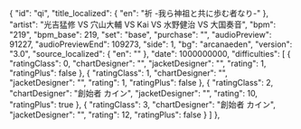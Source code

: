 {
      "id": "qi",
      "title_localized": {
        "en": "祈 -我ら神祖と共に歩む者なり-"
      },
      "artist": "光吉猛修 VS 穴山大輔 VS Kai VS 水野健治 VS 大国奏音",
      "bpm": "219",
      "bpm_base": 219,
      "set": "base",
      "purchase": "",
      "audioPreview": 91227,
      "audioPreviewEnd": 109273,
      "side": 1,
      "bg": "arcanaeden",
      "version": "3.0",
      "source_localized": {
        "en": ""
      },
      "date": 1000000000,
      "difficulties": [
        {
          "ratingClass": 0,
          "chartDesigner": "",
          "jacketDesigner": "",
          "rating": 1,
          "ratingPlus": false
        },
        {
          "ratingClass": 1,
          "chartDesigner": "",
          "jacketDesigner": "",
          "rating": 1,
          "ratingPlus": false
        },
        {
          "ratingClass": 2,
          "chartDesigner": "創始者 カイン",
          "jacketDesigner": "",
          "rating": 10,
          "ratingPlus": true
        },
        {
          "ratingClass": 3,
          "chartDesigner": "創始者 カイン",
          "jacketDesigner": "",
          "rating": 12,
          "ratingPlus": false
        }
      ]
    },